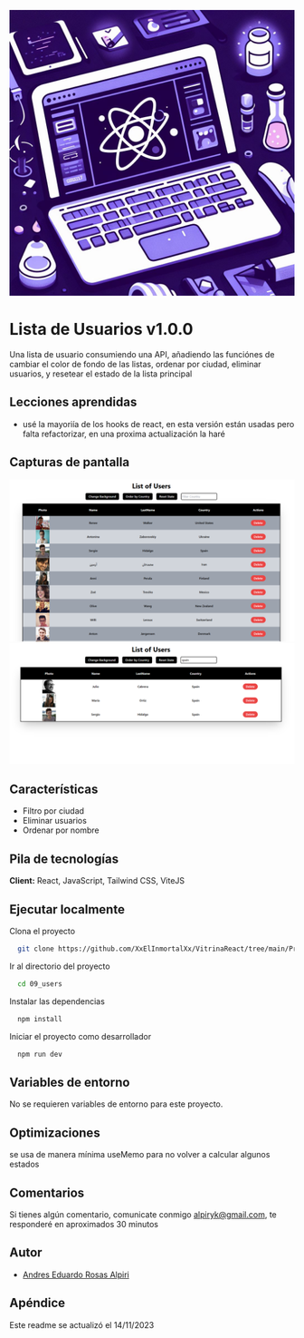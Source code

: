 ![Logo](../../logovitrinareact.jpg)

# Lista de Usuarios v1.0.0

Una lista de usuario consumiendo una API, añadiendo las funciónes de cambiar el color de fondo de las listas, ordenar por ciudad, eliminar usuarios, y resetear el estado de la lista principal

## Lecciones aprendidas

- usé la mayoriía de los hooks de react, en esta versión están usadas pero falta refactorizar, en una proxima actualización la haré

## Capturas de pantalla

![App Screenshot](./sourceReadme/users1.png 'users')
![App Screenshot](./sourceReadme/users2.png 'users 2')

## Características

- Filtro por ciudad
- Eliminar usuarios
- Ordenar por nombre

## Pila de tecnologías

**Client:** React, JavaScript, Tailwind CSS, ViteJS

## Ejecutar localmente

Clona el proyecto

```bash
  git clone https://github.com/XxElInmortalXx/VitrinaReact/tree/main/Proyectos/09_users
```

Ir al directorio del proyecto

```bash
  cd 09_users
```

Instalar las dependencias

```bash
  npm install
```

Iniciar el proyecto como desarrollador

```bash
  npm run dev
```


## Variables de entorno

No se requieren variables de entorno para este proyecto.

## Optimizaciones

se usa de manera mínima useMemo para no volver a calcular algunos estados

## Comentarios

Si tienes algún comentario, comunicate conmigo alpiryk@gmail.com, te responderé en aproximados 30 minutos

## Autor

- [Andres Eduardo Rosas Alpiri](https://github.com/XxElInmortalXx)

## Apéndice

Este readme se actualizó el 14/11/2023
